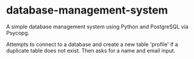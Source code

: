 # database-management-system
 A simple database management system using Python and PostgreSQL via Psycopg.

Attempts to connect to a database and create a new table 'profile' if a duplicate table does not exist. Then asks for a name and email input.